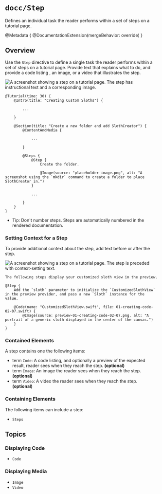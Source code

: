 # ``docc/Step``

Defines an individual task the reader performs within a set of steps on a tutorial page.

@Metadata {
    @DocumentationExtension(mergeBehavior: override)
}

## Overview

Use the `Step` directive to define a single task the reader performs within a set of steps  on a tutorial page. Provide text that explains what to do, and provide a code listing , an image, or a video that illustrates the step.

![A screenshot showing a step on a tutorial page. The step has instructional text and a corresponding image.](2-a)

    @Tutorial(time: 30) {
        @Intro(title: "Creating Custom Sloths") {
            
            ...

        }
        
        @Section(title: "Create a new folder and add SlothCreator") {
            @ContentAndMedia {
                
                ...
                
            }
            
            @Steps {
                @Step {
                    Create the folder.
                    
                    @Image(source: "placeholder-image.png", alt: "A screenshot using the `mkdir` command to create a folder to place SlothCreator in.")
                }
                
                ...
                                
            }
        }
    }

- Tip: Don't number steps. Steps are automatically numbered in the rendered documentation.

### Setting Context for a Step 

To provide additional context about the step, add text before or after the step.

![A screenshot showing a step on a tutorial page. The step is preceded with context-setting text.](2-b)

    The following steps display your customized sloth view in the preview.

    @Step {
        Add the `sloth` parameter to initialize the `CustomizedSlothView` in the preview provider, and pass a new `Sloth` instance for the value.
        
        @Code(name: "CustomizedSlothView.swift", file: 01-creating-code-02-07.swift) {
            @Image(source: preview-01-creating-code-02-07.png, alt: "A portrait of a generic sloth displayed in the center of the canvas.")
        }
    }

### Contained Elements

A step contains one the following items:

- term ``Code``: A code listing, and optionally a preview of the expected result, reader sees when they reach the step. **(optional)**
- term ``Image``: An image the reader sees when they reach the step. **(optional)**
- term ``Video``: A video the reader sees when they reach the step. **(optional)**

### Containing Elements

The following items can include a step:

- ``Steps``

## Topics

### Displaying Code

- ``Code``

### Displaying Media

- ``Image``
- ``Video``

<!-- Copyright (c) 2021 Apple Inc and the Swift Project authors. All Rights Reserved. -->
